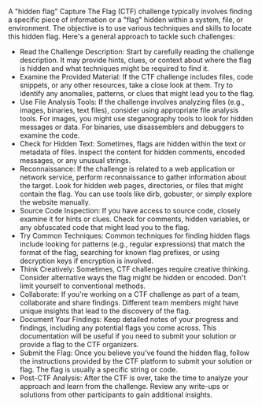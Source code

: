 A "hidden flag" Capture The Flag (CTF) challenge typically involves finding a specific piece of information or a "flag" hidden within a system, file, or environment. The objective is to use various techniques and skills to locate this hidden flag. Here's a general approach to tackle such challenges:

* Read the Challenge Description: Start by carefully reading the challenge description. It may provide hints, clues, or context about where the flag is hidden and what techniques might be required to find it.
* Examine the Provided Material: If the CTF challenge includes files, code snippets, or any other resources, take a close look at them. Try to identify any anomalies, patterns, or clues that might lead you to the flag.
* Use File Analysis Tools: If the challenge involves analyzing files (e.g., images, binaries, text files), consider using appropriate file analysis tools. For images, you might use steganography tools to look for hidden messages or data. For binaries, use disassemblers and debuggers to examine the code.
* Check for Hidden Text: Sometimes, flags are hidden within the text or metadata of files. Inspect the content for hidden comments, encoded messages, or any unusual strings.
* Reconnaissance: If the challenge is related to a web application or network service, perform reconnaissance to gather information about the target. Look for hidden web pages, directories, or files that might contain the flag. You can use tools like dirb, gobuster, or simply explore the website manually.
* Source Code Inspection: If you have access to source code, closely examine it for hints or clues. Check for comments, hidden variables, or any obfuscated code that might lead you to the flag.
* Try Common Techniques: Common techniques for finding hidden flags include looking for patterns (e.g., regular expressions) that match the format of the flag, searching for known flag prefixes, or using decryption keys if encryption is involved.
* Think Creatively: Sometimes, CTF challenges require creative thinking. Consider alternative ways the flag might be hidden or encoded. Don't limit yourself to conventional methods.
* Collaborate: If you're working on a CTF challenge as part of a team, collaborate and share findings. Different team members might have unique insights that lead to the discovery of the flag.
* Document Your Findings: Keep detailed notes of your progress and findings, including any potential flags you come across. This documentation will be useful if you need to submit your solution or provide a flag to the CTF organizers.
* Submit the Flag: Once you believe you've found the hidden flag, follow the instructions provided by the CTF platform to submit your solution or flag. The flag is usually a specific string or code.
* Post-CTF Analysis: After the CTF is over, take the time to analyze your approach and learn from the challenge. Review any write-ups or solutions from other participants to gain additional insights.







